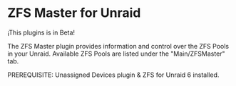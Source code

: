 # ZFS Master for Unraid

¡This plugins is in Beta!

The ZFS Master plugin provides information and control over the ZFS Pools in your Unraid. Available ZFS Pools are listed under the "Main/ZFSMaster" tab.

PREREQUISITE: Unassigned Devices plugin & ZFS for Unraid 6 installed.
